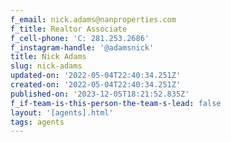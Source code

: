 ```yaml
---
f_email: nick.adams@nanproperties.com
f_title: Realtor Associate
f_cell-phone: 'C: 281.253.2686'
f_instagram-handle: '@adamsnick'
title: Nick Adams
slug: nick-adams
updated-on: '2022-05-04T22:40:34.251Z'
created-on: '2022-05-04T22:40:34.251Z'
published-on: '2023-12-05T18:21:52.835Z'
f_if-team-is-this-person-the-team-s-lead: false
layout: '[agents].html'
tags: agents
---
```



